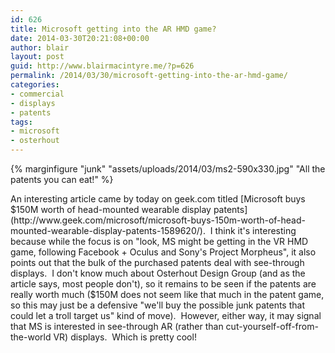```yaml
---
id: 626
title: Microsoft getting into the AR HMD game?
date: 2014-03-30T20:21:08+00:00
author: blair
layout: post
guid: http://www.blairmacintyre.me/?p=626
permalink: /2014/03/30/microsoft-getting-into-the-ar-hmd-game/
categories:
- commercial
- displays
- patents
tags:
- microsoft
- osterhout
---
```

{% marginfigure "junk" "assets/uploads/2014/03/ms2-590x330.jpg" "All the patents you can eat!" %}

An interesting article came by today on geek.com titled [Microsoft buys $150M worth of head-mounted wearable display patents](http://www.geek.com/microsoft/microsoft-buys-150m-worth-of-head-mounted-wearable-display-patents-1589620/).  I think it's interesting because while the focus is on "look, MS might be getting in the VR HMD game, following Facebook + Oculus and Sony's Project Morpheus", it also points out that the bulk of the purchased patents deal with see-through displays.  I don't know much about Osterhout Design Group (and as the article says, most people don't), so it remains to be seen if the patents are really worth much ($150M does not seem like that much in the patent game, so this may just be a defensive "we'll buy the possible junk patents that could let a troll target us" kind of move).  However, either way, it may signal that MS is interested in see-through AR (rather than cut-yourself-off-from-the-world VR) displays.  Which is pretty cool!

